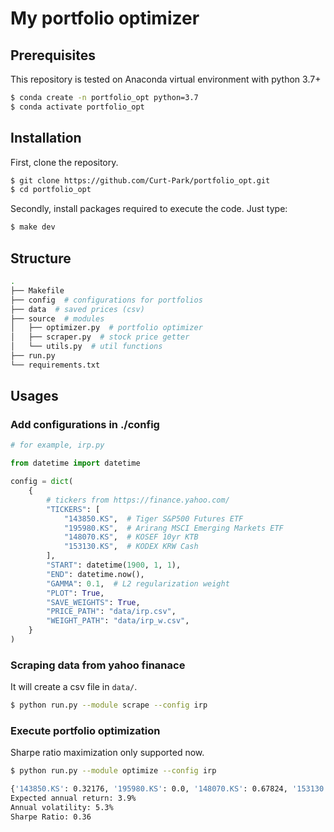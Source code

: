 # My portfolio optimizer

## Prerequisites
This repository is tested on Anaconda virtual environment with python 3.7+

```bash
$ conda create -n portfolio_opt python=3.7
$ conda activate portfolio_opt
```

## Installation
First, clone the repository.

```bash
$ git clone https://github.com/Curt-Park/portfolio_opt.git
$ cd portfolio_opt
```
Secondly, install packages required to execute the code. Just type:

```bash
$ make dev
```

## Structure

```bash
.
├── Makefile
├── config  # configurations for portfolios
├── data  # saved prices (csv)
├── source  # modules
│   ├── optimizer.py  # portfolio optimizer
│   ├── scraper.py  # stock price getter
│   └── utils.py  # util functions
├── run.py
└── requirements.txt
```

## Usages

### Add configurations in ./config
```python
# for example, irp.py

from datetime import datetime

config = dict(
    {
        # tickers from https://finance.yahoo.com/
        "TICKERS": [
            "143850.KS",  # Tiger S&P500 Futures ETF
            "195980.KS",  # Arirang MSCI Emerging Markets ETF
            "148070.KS",  # KOSEF 10yr KTB
            "153130.KS",  # KODEX KRW Cash
        ],
        "START": datetime(1900, 1, 1),
        "END": datetime.now(),
        "GAMMA": 0.1,  # L2 regularization weight
        "PLOT": True,
        "SAVE_WEIGHTS": True,
        "PRICE_PATH": "data/irp.csv",
        "WEIGHT_PATH": "data/irp_w.csv",
    }
)
```

### Scraping data from yahoo finanace

It will create a csv file in `data/`.
```bash
$ python run.py --module scrape --config irp
```

### Execute portfolio optimization
Sharpe ratio maximization only supported now.

```bash
$ python run.py --module optimize --config irp

{'143850.KS': 0.32176, '195980.KS': 0.0, '148070.KS': 0.67824, '153130.KS': 0.0}
Expected annual return: 3.9%
Annual volatility: 5.3%
Sharpe Ratio: 0.36
```
